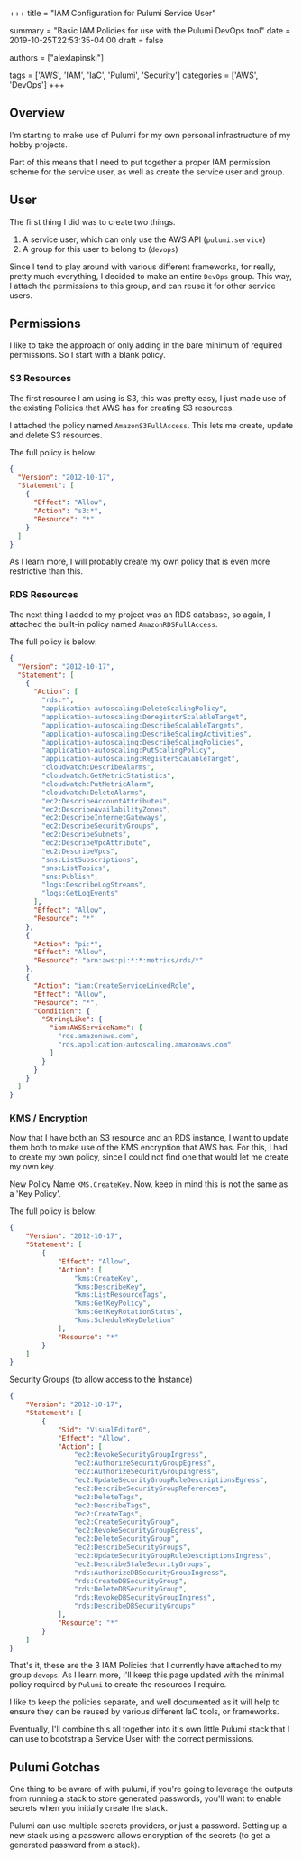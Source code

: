 +++
title = "IAM Configuration for Pulumi Service User"

summary = "Basic IAM Policies for use with the Pulumi DevOps tool"
date = 2019-10-25T22:53:35-04:00
draft = false

authors = ["alexlapinski"]

tags = ['AWS', 'IAM', 'IaC', 'Pulumi', 'Security']
categories = ['AWS', 'DevOps']
+++

## Overview
I'm starting to make use of Pulumi for my own personal infrastructure of my hobby projects.

Part of this means that I need to put together a proper IAM permission scheme for the service user, as well as create the service user and group.

## User
The first thing I did was to create two things.
1. A service user, which can only use the AWS API (```pulumi.service```)
2. A group for this user to belong to (```devops```)

Since I tend to play around with various different frameworks, for really, pretty much everything, I decided to make an entire ```DevOps``` group. This way, I attach the permissions to this group, and can reuse it for other service users.

## Permissions
I like to take the approach of only adding in the bare minimum of required permissions. So I start with a blank policy.

### S3 Resources
The first resource I am using is S3, this was pretty easy, I just made use of the existing Policies that AWS has for creating S3 resources.

I attached the policy named ```AmazonS3FullAccess```. This lets me create, update and delete S3 resources.

The full policy is below:
```json
{
  "Version": "2012-10-17",
  "Statement": [
    {
      "Effect": "Allow",
      "Action": "s3:*",
      "Resource": "*"
    }
  ]
}
```

As I learn more, I will probably create my own policy that is even more restrictive than this.

### RDS Resources
The next thing I added to my project was an RDS database, so again, I attached the built-in policy named ```AmazonRDSFullAccess```.

The full policy is below:
```json
{
  "Version": "2012-10-17",
  "Statement": [
    {
      "Action": [
        "rds:*",
        "application-autoscaling:DeleteScalingPolicy",
        "application-autoscaling:DeregisterScalableTarget",
        "application-autoscaling:DescribeScalableTargets",
        "application-autoscaling:DescribeScalingActivities",
        "application-autoscaling:DescribeScalingPolicies",
        "application-autoscaling:PutScalingPolicy",
        "application-autoscaling:RegisterScalableTarget",
        "cloudwatch:DescribeAlarms",
        "cloudwatch:GetMetricStatistics",
        "cloudwatch:PutMetricAlarm",
        "cloudwatch:DeleteAlarms",
        "ec2:DescribeAccountAttributes",
        "ec2:DescribeAvailabilityZones",
        "ec2:DescribeInternetGateways",
        "ec2:DescribeSecurityGroups",
        "ec2:DescribeSubnets",
        "ec2:DescribeVpcAttribute",
        "ec2:DescribeVpcs",
        "sns:ListSubscriptions",
        "sns:ListTopics",
        "sns:Publish",
        "logs:DescribeLogStreams",
        "logs:GetLogEvents"
      ],
      "Effect": "Allow",
      "Resource": "*"
    },
    {
      "Action": "pi:*",
      "Effect": "Allow",
      "Resource": "arn:aws:pi:*:*:metrics/rds/*"
    },
    {
      "Action": "iam:CreateServiceLinkedRole",
      "Effect": "Allow",
      "Resource": "*",
      "Condition": {
        "StringLike": {
          "iam:AWSServiceName": [
            "rds.amazonaws.com",
            "rds.application-autoscaling.amazonaws.com"
          ]
        }
      }
    }
  ]
}
```

### KMS / Encryption
Now that I have both an S3 resource and an RDS instance, I want to update them both to make use of the KMS encryption that AWS has. For this, I had to create my own policy, since I could not find one that would let me create my own key.

New Policy Name ```KMS.CreateKey```. Now, keep in mind this is not the same as a 'Key Policy'.

The full policy is below:
```json
{
    "Version": "2012-10-17",
    "Statement": [
        {
            "Effect": "Allow",
            "Action": [
                "kms:CreateKey",
                "kms:DescribeKey",
                "kms:ListResourceTags",
                "kms:GetKeyPolicy",
                "kms:GetKeyRotationStatus",
                "kms:ScheduleKeyDeletion"
            ],
            "Resource": "*"
        }
    ]
}
```

Security Groups (to allow access to the Instance)
```json
{
    "Version": "2012-10-17",
    "Statement": [
        {
            "Sid": "VisualEditor0",
            "Effect": "Allow",
            "Action": [
                "ec2:RevokeSecurityGroupIngress",
                "ec2:AuthorizeSecurityGroupEgress",
                "ec2:AuthorizeSecurityGroupIngress",
                "ec2:UpdateSecurityGroupRuleDescriptionsEgress",
                "ec2:DescribeSecurityGroupReferences",
                "ec2:DeleteTags",
                "ec2:DescribeTags",
                "ec2:CreateTags",
                "ec2:CreateSecurityGroup",
                "ec2:RevokeSecurityGroupEgress",
                "ec2:DeleteSecurityGroup",
                "ec2:DescribeSecurityGroups",
                "ec2:UpdateSecurityGroupRuleDescriptionsIngress",
                "ec2:DescribeStaleSecurityGroups",
                "rds:AuthorizeDBSecurityGroupIngress",
                "rds:CreateDBSecurityGroup",
                "rds:DeleteDBSecurityGroup",
                "rds:RevokeDBSecurityGroupIngress",
                "rds:DescribeDBSecurityGroups"
            ],
            "Resource": "*"
        }
    ]
}
```

That's it, these are the 3 IAM Policies that I currently have attached to my group ```devops```. As I learn more, I'll keep this page updated with the minimal policy required by ```Pulumi``` to create the resources I require.

I like to keep the policies separate, and well documented as it will help to ensure they can be reused by various different IaC tools, or frameworks.

Eventually, I'll combine this all together into it's own little Pulumi stack that I can use to bootstrap a Service User with the correct permissions.

## Pulumi Gotchas
One thing to be aware of with pulumi, if you're going to leverage the outputs from running a stack to store generated passwords, you'll want to enable secrets when you initially create the stack.

Pulumi can use multiple secrets providers, or just a password. Setting up a new stack using a password allows encryption of the secrets (to get a generated password from a stack).